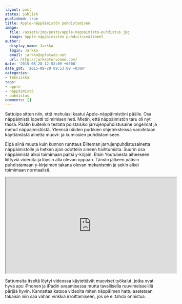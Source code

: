 ```yaml
---
layout: post
status: publish
published: true
title: Apple-näppäimistön puhdistaminen
image:
  file: /assets/img/posts/apple-nappaimisto-puhdistus.jpg
  image: Apple-näppäimistön puhdistusvälineet
author:
  display_name: Jarkko
  login: Jarkko
  email: jarkko@splatweb.net
  url: http://jarkkotervonen.com/
date: '2015-08-28 12:53:09 +0300'
date_gmt: '2015-08-28 09:53:09 +0300'
categories:
- Tekniikka
tags:
- apple
- näppäimistö
- puhdistus
comments: []
---
```

Sattuipa sitten niin, että mehulasi kaatui Apple-näppäimistöni päälle. Osa näppäimistä lopetti toimimisen heti. Mietin, että näppäimistön taru oli nyt tässä. Päätin kuitenkin testata poistaisiko jarrujenpuhdistusaine ongelmat ja mehut näppäimistöstä. Yleensä näiden purkkien ohjeteksteissä varoitetaan käyttämästä ainetta muovi- ja kumiosien puhdistamiseen.

Eipä siinä muuta kuin kunnon runttaus Bilteman jarrujenpuhdistusainetta näppäimistölle ja hetken ajan odottelin aineen haihtumista. Suurin osa näppäimistä alkoi toimimaan paitsi y-kirjain. Etsin Youtubesta aiheeseen liittyviä videoita ja löysin alla olevan oppaan. Tämän jälkeen pääsin puhdistamaan y-kirjaimen takana olevan mekanismin ja sekin alkoi toimimaan normaalisti.

<amp-iframe width="560" height="315" sandbox="allow-scripts allow-same-origin" layout="responsive" src="https://www.youtube.com/embed/G_Cue2IlXIg">
  <noscript><iframe src="https://www.youtube.com/embed/G_Cue2IlXIg" width="560" height="315"></iframe></noscript>
</amp-iframe>

Sattumalta itseltä löytyi videossa käytettävät muoviset työkalut, jotka ovat hyvä apu iPhonen ja iPadin avaamisessa mutta tavallisella ruuvimeisselillä pärjää hyvin. Kannattaa katsoa videolta miten näppäimen hattu asetetaan takaisin niin saa vähän vinkkiä irroittamiseen, jos se ei tahdo onnistua.
